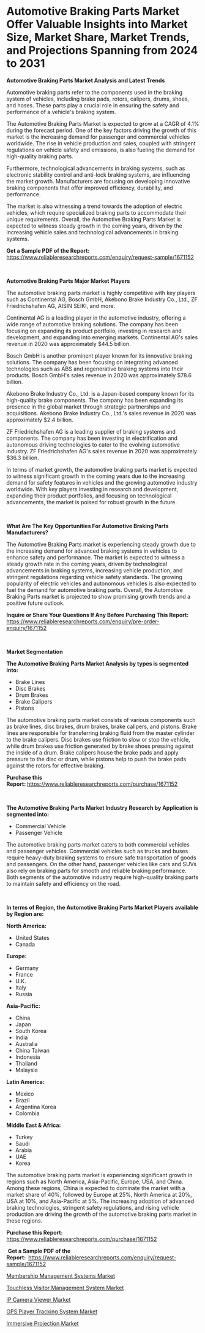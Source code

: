 <p><h1>Automotive Braking Parts Market Offer Valuable Insights into Market Size, Market Share, Market Trends, and Projections Spanning from 2024 to 2031</h1></p><p><strong>Automotive Braking Parts Market Analysis and Latest Trends</strong></p>
<p><p>Automotive braking parts refer to the components used in the braking system of vehicles, including brake pads, rotors, calipers, drums, shoes, and hoses. These parts play a crucial role in ensuring the safety and performance of a vehicle's braking system.</p><p>The Automotive Braking Parts Market is expected to grow at a CAGR of 4.1% during the forecast period. One of the key factors driving the growth of this market is the increasing demand for passenger and commercial vehicles worldwide. The rise in vehicle production and sales, coupled with stringent regulations on vehicle safety and emissions, is also fueling the demand for high-quality braking parts.</p><p>Furthermore, technological advancements in braking systems, such as electronic stability control and anti-lock braking systems, are influencing the market growth. Manufacturers are focusing on developing innovative braking components that offer improved efficiency, durability, and performance.</p><p>The market is also witnessing a trend towards the adoption of electric vehicles, which require specialized braking parts to accommodate their unique requirements. Overall, the Automotive Braking Parts Market is expected to witness steady growth in the coming years, driven by the increasing vehicle sales and technological advancements in braking systems.</p></p>
<p><strong>Get a Sample PDF of the Report:&nbsp;</strong> <a href="https://www.reliableresearchreports.com/enquiry/request-sample/1671152">https://www.reliableresearchreports.com/enquiry/request-sample/1671152</a></p>
<p>&nbsp;</p>
<p><strong>Automotive Braking Parts Major Market Players</strong></p>
<p><p>The automotive braking parts market is highly competitive with key players such as Continental AG, Bosch GmbH, Akebono Brake Industry Co., Ltd., ZF Friedrichshafen AG, AISIN SEIKI, and more. </p><p>Continental AG is a leading player in the automotive industry, offering a wide range of automotive braking solutions. The company has been focusing on expanding its product portfolio, investing in research and development, and expanding into emerging markets. Continental AG's sales revenue in 2020 was approximately $44.5 billion.</p><p>Bosch GmbH is another prominent player known for its innovative braking solutions. The company has been focusing on integrating advanced technologies such as ABS and regenerative braking systems into their products. Bosch GmbH's sales revenue in 2020 was approximately $78.6 billion.</p><p>Akebono Brake Industry Co., Ltd. is a Japan-based company known for its high-quality brake components. The company has been expanding its presence in the global market through strategic partnerships and acquisitions. Akebono Brake Industry Co., Ltd.'s sales revenue in 2020 was approximately $2.4 billion.</p><p>ZF Friedrichshafen AG is a leading supplier of braking systems and components. The company has been investing in electrification and autonomous driving technologies to cater to the evolving automotive industry. ZF Friedrichshafen AG's sales revenue in 2020 was approximately $36.3 billion.</p><p>In terms of market growth, the automotive braking parts market is expected to witness significant growth in the coming years due to the increasing demand for safety features in vehicles and the growing automotive industry worldwide. With key players investing in research and development, expanding their product portfolios, and focusing on technological advancements, the market is poised for robust growth in the future.</p></p>
<p>&nbsp;</p>
<p><strong>What Are The Key Opportunities For Automotive Braking Parts Manufacturers?</strong></p>
<p><p>The Automotive Braking Parts market is experiencing steady growth due to the increasing demand for advanced braking systems in vehicles to enhance safety and performance. The market is expected to witness a steady growth rate in the coming years, driven by technological advancements in braking systems, increasing vehicle production, and stringent regulations regarding vehicle safety standards. The growing popularity of electric vehicles and autonomous vehicles is also expected to fuel the demand for automotive braking parts. Overall, the Automotive Braking Parts market is projected to show promising growth trends and a positive future outlook.</p></p>
<p><strong>Inquire or Share Your Questions If Any Before Purchasing This Report:</strong> <a href="https://www.reliableresearchreports.com/enquiry/pre-order-enquiry/1671152">https://www.reliableresearchreports.com/enquiry/pre-order-enquiry/1671152</a></p>
<p>&nbsp;</p>
<p><strong>Market Segmentation</strong></p>
<p><strong>The Automotive Braking Parts Market Analysis by types is segmented into:</strong></p>
<p><ul><li>Brake Lines</li><li>Disc Brakes</li><li>Drum Brakes</li><li>Brake Calipers</li><li>Pistons</li></ul></p>
<p><p>The automotive braking parts market consists of various components such as brake lines, disc brakes, drum brakes, brake calipers, and pistons. Brake lines are responsible for transferring braking fluid from the master cylinder to the brake calipers. Disc brakes use friction to slow or stop the vehicle, while drum brakes use friction generated by brake shoes pressing against the inside of a drum. Brake calipers house the brake pads and apply pressure to the disc or drum, while pistons help to push the brake pads against the rotors for effective braking.</p></p>
<p><strong>Purchase this Report:&nbsp;</strong><a href="https://www.reliableresearchreports.com/purchase/1671152">https://www.reliableresearchreports.com/purchase/1671152</a></p>
<p>&nbsp;</p>
<p><strong>The Automotive Braking Parts Market Industry Research by Application is segmented into:</strong></p>
<p><ul><li>Commercial Vehicle</li><li>Passenger Vehicle</li></ul></p>
<p><p>The automotive braking parts market caters to both commercial vehicles and passenger vehicles. Commercial vehicles such as trucks and buses require heavy-duty braking systems to ensure safe transportation of goods and passengers. On the other hand, passenger vehicles like cars and SUVs also rely on braking parts for smooth and reliable braking performance. Both segments of the automotive industry require high-quality braking parts to maintain safety and efficiency on the road.</p></p>
<p>&nbsp;</p>
<p><strong>In terms of Region, the Automotive Braking Parts Market Players available by Region are:</strong></p>
<p>
    <p> <strong> North America: </strong>
        <ul>
            <li>United States</li>
            <li>Canada</li>
        </ul>
        </p> 
    <p> <strong> Europe: </strong>
        <ul>
            <li>Germany</li>
            <li>France</li>
            <li>U.K.</li>
            <li>Italy</li>
            <li>Russia</li>
        </ul>
        </p> 
    <p> <strong> Asia-Pacific: </strong>
        <ul>
            <li>China</li>
            <li>Japan</li>
            <li>South Korea</li>
            <li>India</li>
            <li>Australia</li>
            <li>China Taiwan</li>
            <li>Indonesia</li>
            <li>Thailand</li>
            <li>Malaysia</li>
        </ul>
        </p> 
    <p> <strong> Latin America: </strong>
        <ul>
            <li>Mexico</li>
            <li>Brazil</li>
            <li>Argentina Korea</li>
            <li>Colombia</li>
        </ul>
        </p> 
    <p> <strong> Middle East & Africa: </strong>
        <ul>
            <li>Turkey</li>
            <li>Saudi</li>
            <li>Arabia</li>
            <li>UAE</li>
            <li>Korea</li>
        </ul>
    </p>
    </p>
<p><p>The automotive braking parts market is experiencing significant growth in regions such as North America, Asia-Pacific, Europe, USA, and China. Among these regions, China is expected to dominate the market with a market share of 40%, followed by Europe at 25%, North America at 20%, USA at 10%, and Asia-Pacific at 5%. The increasing adoption of advanced braking technologies, stringent safety regulations, and rising vehicle production are driving the growth of the automotive braking parts market in these regions.</p></p>
<p><strong>Purchase this Report: </strong><a href="https://www.reliableresearchreports.com/purchase/1671152">https://www.reliableresearchreports.com/purchase/1671152</a></p>
<p>&nbsp;<strong>Get a Sample PDF of the Report:&nbsp;&nbsp;</strong><a href="https://www.reliableresearchreports.com/enquiry/request-sample/1671152">https://www.reliableresearchreports.com/enquiry/request-sample/1671152</a></p>
<p><strong></strong></p>
<p><p><a href="https://medium.com/@isomgleason/membership-management-systems-market-outlook-industry-overview-and-forecast-2024-to-2031-17144db522a0">Membership Management Systems Market</a></p><p><a href="https://medium.com/@santosh.reportprime/touchless-visitor-management-system-market-size-and-market-trends-complete-industry-overview-2024-8387a7392d11">Touchless Visitor Management System Market</a></p><p><a href="https://medium.com/@santosh.reportprime/ip-camera-viewer-market-report-reveals-the-latest-trends-and-growth-opportunities-of-this-market-f9240137982d">IP Camera Viewer Market</a></p><p><a href="https://medium.com/@isomgleason/gps-player-tracking-system-market-size-market-outlook-and-market-forecast-2024-to-2031-11cfea284475">GPS Player Tracking System Market</a></p><p><a href="https://medium.com/@v8581137/immersive-projection-market-exploring-market-share-market-trends-and-future-growth-4d4e174c9092">Immersive Projection Market</a></p></p>